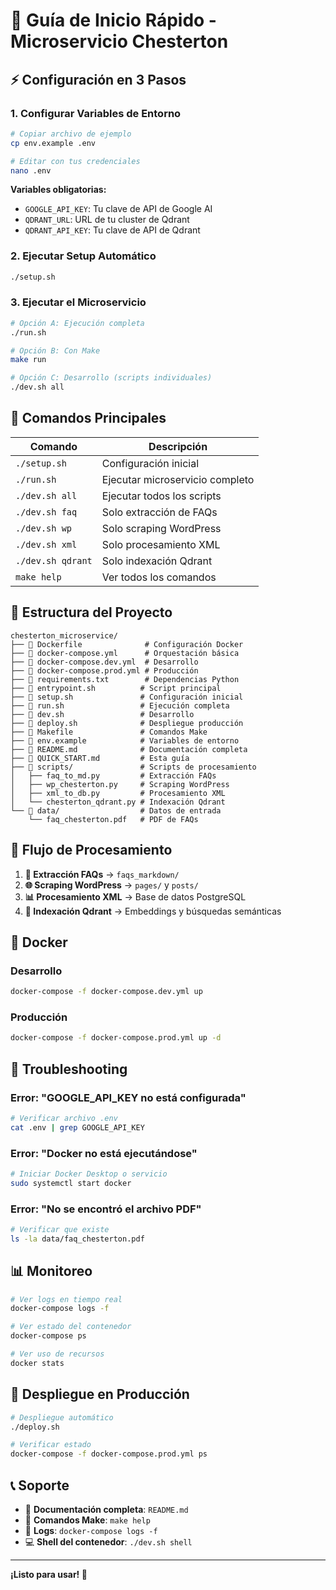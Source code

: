 # 🚀 Guía de Inicio Rápido - Microservicio Chesterton

## ⚡ Configuración en 3 Pasos

### 1. Configurar Variables de Entorno
```bash
# Copiar archivo de ejemplo
cp env.example .env

# Editar con tus credenciales
nano .env
```

**Variables obligatorias:**
- `GOOGLE_API_KEY`: Tu clave de API de Google AI
- `QDRANT_URL`: URL de tu cluster de Qdrant
- `QDRANT_API_KEY`: Tu clave de API de Qdrant

### 2. Ejecutar Setup Automático
```bash
./setup.sh
```

### 3. Ejecutar el Microservicio
```bash
# Opción A: Ejecución completa
./run.sh

# Opción B: Con Make
make run

# Opción C: Desarrollo (scripts individuales)
./dev.sh all
```

## 🎯 Comandos Principales

| Comando | Descripción |
|---------|-------------|
| `./setup.sh` | Configuración inicial |
| `./run.sh` | Ejecutar microservicio completo |
| `./dev.sh all` | Ejecutar todos los scripts |
| `./dev.sh faq` | Solo extracción de FAQs |
| `./dev.sh wp` | Solo scraping WordPress |
| `./dev.sh xml` | Solo procesamiento XML |
| `./dev.sh qdrant` | Solo indexación Qdrant |
| `make help` | Ver todos los comandos |

## 📁 Estructura del Proyecto

```
chesterton_microservice/
├── 📄 Dockerfile              # Configuración Docker
├── 📄 docker-compose.yml      # Orquestación básica
├── 📄 docker-compose.dev.yml  # Desarrollo
├── 📄 docker-compose.prod.yml # Producción
├── 📄 requirements.txt        # Dependencias Python
├── 📄 entrypoint.sh          # Script principal
├── 📄 setup.sh               # Configuración inicial
├── 📄 run.sh                 # Ejecución completa
├── 📄 dev.sh                 # Desarrollo
├── 📄 deploy.sh              # Despliegue producción
├── 📄 Makefile               # Comandos Make
├── 📄 env.example            # Variables de entorno
├── 📄 README.md              # Documentación completa
├── 📄 QUICK_START.md         # Esta guía
├── 📁 scripts/               # Scripts de procesamiento
│   ├── faq_to_md.py         # Extracción FAQs
│   ├── wp_chesterton.py     # Scraping WordPress
│   ├── xml_to_db.py         # Procesamiento XML
│   └── chesterton_qdrant.py # Indexación Qdrant
└── 📁 data/                  # Datos de entrada
    └── faq_chesterton.pdf   # PDF de FAQs
```

## 🔄 Flujo de Procesamiento

1. **📖 Extracción FAQs** → `faqs_markdown/`
2. **🌐 Scraping WordPress** → `pages/` y `posts/`
3. **📊 Procesamiento XML** → Base de datos PostgreSQL
4. **🧠 Indexación Qdrant** → Embeddings y búsquedas semánticas

## 🐳 Docker

### Desarrollo
```bash
docker-compose -f docker-compose.dev.yml up
```

### Producción
```bash
docker-compose -f docker-compose.prod.yml up -d
```

## 🔧 Troubleshooting

### Error: "GOOGLE_API_KEY no está configurada"
```bash
# Verificar archivo .env
cat .env | grep GOOGLE_API_KEY
```

### Error: "Docker no está ejecutándose"
```bash
# Iniciar Docker Desktop o servicio
sudo systemctl start docker
```

### Error: "No se encontró el archivo PDF"
```bash
# Verificar que existe
ls -la data/faq_chesterton.pdf
```

## 📊 Monitoreo

```bash
# Ver logs en tiempo real
docker-compose logs -f

# Ver estado del contenedor
docker-compose ps

# Ver uso de recursos
docker stats
```

## 🚀 Despliegue en Producción

```bash
# Despliegue automático
./deploy.sh

# Verificar estado
docker-compose -f docker-compose.prod.yml ps
```

## 📞 Soporte

- 📖 **Documentación completa**: `README.md`
- 🔧 **Comandos Make**: `make help`
- 🐛 **Logs**: `docker-compose logs -f`
- 💻 **Shell del contenedor**: `./dev.sh shell`

---

**¡Listo para usar! 🎉** 